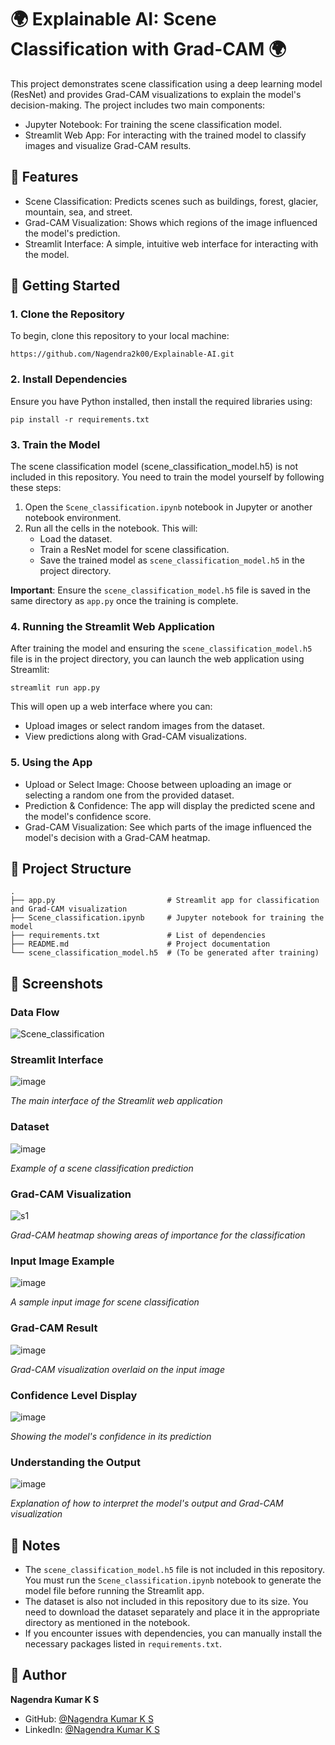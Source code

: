 # 🌍 Explainable AI: Scene Classification with Grad-CAM 🌍

This project demonstrates scene classification using a deep learning model (ResNet) and provides Grad-CAM visualizations to explain the model's decision-making. The project includes two main components:

- Jupyter Notebook: For training the scene classification model.
- Streamlit Web App: For interacting with the trained model to classify images and visualize Grad-CAM results.

## 🌟 Features

- Scene Classification: Predicts scenes such as buildings, forest, glacier, mountain, sea, and street.
- Grad-CAM Visualization: Shows which regions of the image influenced the model's prediction.
- Streamlit Interface: A simple, intuitive web interface for interacting with the model.

## 🚀 Getting Started

### 1. Clone the Repository

To begin, clone this repository to your local machine:

```
https://github.com/Nagendra2k00/Explainable-AI.git
```

### 2. Install Dependencies

Ensure you have Python installed, then install the required libraries using:

```
pip install -r requirements.txt
```

### 3. Train the Model

The scene classification model (scene_classification_model.h5) is not included in this repository. You need to train the model yourself by following these steps:

1. Open the `Scene_classification.ipynb` notebook in Jupyter or another notebook environment.
2. Run all the cells in the notebook. This will:
   - Load the dataset.
   - Train a ResNet model for scene classification.
   - Save the trained model as `scene_classification_model.h5` in the project directory.

**Important**: Ensure the `scene_classification_model.h5` file is saved in the same directory as `app.py` once the training is complete.

### 4. Running the Streamlit Web Application

After training the model and ensuring the `scene_classification_model.h5` file is in the project directory, you can launch the web application using Streamlit:

```
streamlit run app.py
```

This will open up a web interface where you can:
- Upload images or select random images from the dataset.
- View predictions along with Grad-CAM visualizations.

### 5. Using the App

- Upload or Select Image: Choose between uploading an image or selecting a random one from the provided dataset.
- Prediction & Confidence: The app will display the predicted scene and the model's confidence score.
- Grad-CAM Visualization: See which parts of the image influenced the model's decision with a Grad-CAM heatmap.

## 📂 Project Structure

```
.
├── app.py                         # Streamlit app for classification and Grad-CAM visualization
├── Scene_classification.ipynb     # Jupyter notebook for training the model
├── requirements.txt               # List of dependencies
├── README.md                      # Project documentation
└── scene_classification_model.h5  # (To be generated after training)
```

## 📸 Screenshots

### Data Flow
![Scene_classification](https://github.com/user-attachments/assets/273693b2-25f8-468d-a437-4d2f1eb2eeb5)

### Streamlit Interface
![image](https://github.com/user-attachments/assets/f5949f73-b34c-44d0-92a3-a36970b21065)

*The main interface of the Streamlit web application*

### Dataset
![image](https://github.com/user-attachments/assets/4b149673-34bf-462c-a489-4086ce69ab98)

*Example of a scene classification prediction*

### Grad-CAM Visualization
![s1](https://github.com/user-attachments/assets/a8fbd60d-4ec0-4dc2-a408-4ef0d5039564)

*Grad-CAM heatmap showing areas of importance for the classification*

### Input Image Example
![image](https://github.com/user-attachments/assets/b5f332ed-1235-4b18-a29a-418a3f0ff293)

*A sample input image for scene classification*

### Grad-CAM Result
![image](https://github.com/user-attachments/assets/63ac2cef-ffff-4fed-b9b4-83daf45273e4)

*Grad-CAM visualization overlaid on the input image*

### Confidence Level Display
![image](https://github.com/user-attachments/assets/415a1f63-dc72-40c7-874d-590f5c7f3bfa)

*Showing the model's confidence in its prediction*

### Understanding the Output
![image](https://github.com/user-attachments/assets/de48a0d5-9da3-4581-a2b5-b771e1227d2d)

*Explanation of how to interpret the model's output and Grad-CAM visualization*

## 📝 Notes

- The `scene_classification_model.h5` file is not included in this repository. You must run the `Scene_classification.ipynb` notebook to generate the model file before running the Streamlit app.
- The dataset is also not included in this repository due to its size. You need to download the dataset separately and place it in the appropriate directory as mentioned in the notebook.
- If you encounter issues with dependencies, you can manually install the necessary packages listed in `requirements.txt`.

## 👤 Author

**Nagendra Kumar K S**

- GitHub: [@Nagendra Kumar K S](https://github.com/Nagendra2k00)
- LinkedIn: [@Nagendra Kumar K S](https://linkedin.com/in/nagendrakumarks)
